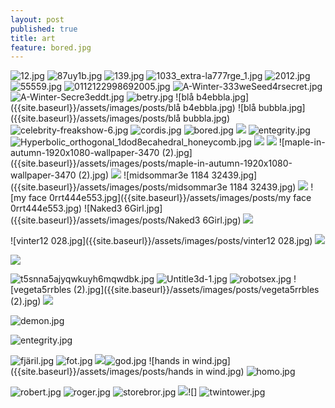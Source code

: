 ```yaml
---
layout: post
published: true
title: art
feature: bored.jpg
---
```

![12.jpg]({{site.baseurl}}/assets/images/posts/12.jpg)
![87uy1b.jpg]({{site.baseurl}}/assets/images/posts/87uy1b.jpg)
![139.jpg]({{site.baseurl}}/assets/images/posts/139.jpg)
![1033_extra-la777rge_1.jpg]({{site.baseurl}}/assets/images/posts/1033_extra-la777rge_1.jpg)
![2012.jpg]({{site.baseurl}}/assets/images/posts/2012.jpg)
![55559.jpg]({{site.baseurl}}/assets/images/posts/55559.jpg)
![0112122998692005.jpg]({{site.baseurl}}/assets/images/posts/0112122998692005.jpg)
![A-Winter-333weSeed4rsecret.jpg]({{site.baseurl}}/assets/images/posts/A-Winter-333weSeed4rsecret.jpg)
![A-Winter-Secre3eddt.jpg]({{site.baseurl}}/assets/images/posts/A-Winter-Secre3eddt.jpg)
![betry.jpg]({{site.baseurl}}/assets/images/posts/betry.jpg)
![blå b4ebbla.jpg]({{site.baseurl}}/assets/images/posts/blå b4ebbla.jpg)
![blå bubbla.jpg]({{site.baseurl}}/assets/images/posts/blå bubbla.jpg)
![celebrity-freakshow-6.jpg]({{site.baseurl}}/assets/images/posts/celebrity-freakshow-6.jpg)
![cordis.jpg]({{site.baseurl}}/assets/images/posts/cordis.jpg)
![bored.jpg]({{site.baseurl}}/assets/images/posts/bored.jpg)
![]({{site.baseurl}}/assets/images/posts/demon.jpg)
![entegrity.jpg]({{site.baseurl}}/assets/images/posts/entegrity.jpg)
![Hyperbolic_orthogonal_1dod8ecahedral_honeycomb.jpg]({{site.baseurl}}/assets/images/posts/Hyperbolic_orthogonal_1dod8ecahedral_honeycomb.jpg)
![]({{site.baseurl}}/assets/images/posts/jessicaface.jpg)
![]({{site.baseurl}}/assets/images/posts/mammas%20pojke2.jpg)
![maple-in-autumn-1920x1080-wallpaper-3470 (2).jpg]({{site.baseurl}}/assets/images/posts/maple-in-autumn-1920x1080-wallpaper-3470 (2).jpg)
![]({{site.baseurl}}/assets/images/posts/mc%20donald.jpg)
![midsommar3e 1184 32439.jpg]({{site.baseurl}}/assets/images/posts/midsommar3e 1184 32439.jpg)
![]({{site.baseurl}}/assets/images/posts/moderkort.jpg)
![my face 0rrt444e553.jpg]({{site.baseurl}}/assets/images/posts/my face 0rrt444e553.jpg)
![Naked3 6Girl.jpg]({{site.baseurl}}/assets/images/posts/Naked3 6Girl.jpg)
![]({{site.baseurl}}/assets/images/posts/robotsex.jpg)

![vinter12 028.jpg]({{site.baseurl}}/assets/images/posts/vinter12 028.jpg)
![]({{site.baseurl}}/assets/images/posts/walking%20death%20p.jpg)

![]({{site.baseurl}}/assets/images/posts/mammas%20pojke2.jpg)

![t5snna5ajyqwkuyh6mqwdbk.jpg]({{site.baseurl}}/assets/images/posts/t5snna5ajyqwkuyh6mqwdbk.jpg)
![Untitle3d-1.jpg]({{site.baseurl}}/assets/images/posts/Untitle3d-1.jpg)
![robotsex.jpg]({{site.baseurl}}/assets/images/posts/robotsex.jpg)
![vegeta5rrbles (2).jpg]({{site.baseurl}}/assets/images/posts/vegeta5rrbles (2).jpg)
![]({{site.baseurl}}/assets/images/posts/walking%20death%20p.jpg)

![demon.jpg]({{site.baseurl}}/assets/images/posts/demon.jpg)

![entegrity.jpg]({{site.baseurl}}/assets/images/posts/entegrity.jpg)

![fjäril.jpg]({{site.baseurl}}/assets/images/posts/fjäril.jpg)
![fot.jpg]({{site.baseurl}}/assets/images/posts/fot.jpg)
![]({{site.baseurl}}/assets/images/posts/gamla%20tr%C3%A4d.jpg)![god.jpg]({{site.baseurl}}/assets/images/posts/god.jpg)
![hands in wind.jpg]({{site.baseurl}}/assets/images/posts/hands in wind.jpg)
![homo.jpg]({{site.baseurl}}/assets/images/posts/homo.jpg)


![robert.jpg]({{site.baseurl}}/assets/images/posts/robert.jpg)
![roger.jpg]({{site.baseurl}}/assets/images/posts/roger.jpg)
![storebror.jpg]({{site.baseurl}}/assets/images/posts/storebror.jpg)
![]({{site.baseurl}}/assets/images/posts/soldier%20red.jpg)![]
![twintower.jpg]({{site.baseurl}}/assets/images/posts/twintower.jpg)
